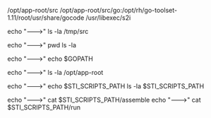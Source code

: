 
/opt/app-root/src
/opt/app-root/src/go:/opt/rh/go-toolset-1.11/root/usr/share/gocode
/usr/libexec/s2i


echo "--->"
ls -la /tmp/src

echo "--->"
pwd
ls -la


echo "--->"
echo $GOPATH


echo "--->"
ls -la /opt/app-root


echo "--->"
echo $STI_SCRIPTS_PATH
ls -la $STI_SCRIPTS_PATH


echo "--->"
cat $STI_SCRIPTS_PATH/assemble
echo "--->"
cat $STI_SCRIPTS_PATH/run
